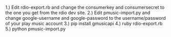 1.) Edit rdio-export.rb and change the consumerkey and consumersecret to the one you get from the rdio dev site.
2.) Edit pmusic-import.py and change google-username and google-password to the username/password of your play music account
3.) pip install gmusicapi
4.) ruby rdio-export.rb
5.) python pmusic-import.py
